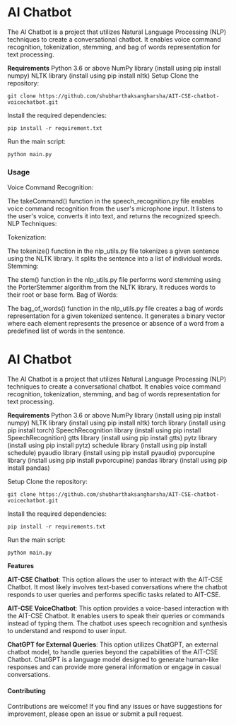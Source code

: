 # AI Chatbot

The AI Chatbot is a project that utilizes Natural Language Processing (NLP) techniques to create a conversational chatbot. It enables voice command recognition, tokenization, stemming, and bag of words representation for text processing.

**Requirements**
Python 3.6 or above
NumPy library (install using pip install numpy)
NLTK library (install using pip install nltk)
Setup
Clone the repository:

```
git clone https://github.com/shubharthaksangharsha/AIT-CSE-chatbot-voicechatbot.git
```
Install the required dependencies:
```
pip install -r requirement.txt
```
Run the main script:
```
python main.py

```

### Usage
Voice Command Recognition:

The takeCommand() function in the speech_recognition.py file enables voice command recognition from the user's microphone input.
It listens to the user's voice, converts it into text, and returns the recognized speech.
NLP Techniques:

Tokenization:

The tokenize() function in the nlp_utils.py file tokenizes a given sentence using the NLTK library.
It splits the sentence into a list of individual words.
Stemming:

The stem() function in the nlp_utils.py file performs word stemming using the PorterStemmer algorithm from the NLTK library.
It reduces words to their root or base form.
Bag of Words:

The bag_of_words() function in the nlp_utils.py file creates a bag of words representation for a given tokenized sentence.
It generates a binary vector where each element represents the presence or absence of a word from a predefined list of words in the sentence.

# AI Chatbot

The AI Chatbot is a project that utilizes Natural Language Processing (NLP) techniques to create a conversational chatbot. It enables voice command recognition, tokenization, stemming, and bag of words representation for text processing.

**Requirements**
Python 3.6 or above
NumPy library (install using pip install numpy)
NLTK library (install using pip install nltk)
torch library (install using pip install torch)
SpeechRecognition library (install using pip install SpeechRecognition)
gtts library (install using pip install gtts)
pytz library (install using pip install pytz)
schedule library (install using pip install schedule)
pyaudio library (install using pip install pyaudio)
pvporcupine library (install using pip install pvporcupine)
pandas library (install using pip install pandas)

Setup
Clone the repository:

```
git clone https://github.com/shubharthaksangharsha/AIT-CSE-chatbot-voicechatbot.git
```
Install the required dependencies:
```
pip install -r requirements.txt
```
Run the main script:
```
python main.py

```

**Features**

**AIT-CSE Chatbot**: This option allows the user to interact with the AIT-CSE Chatbot. It most likely involves text-based conversations where the chatbot responds to user queries and performs specific tasks related to AIT-CSE.

**AIT-CSE VoiceChatbot**: This option provides a voice-based interaction with the AIT-CSE Chatbot. It enables users to speak their queries or commands instead of typing them. The chatbot uses speech recognition and synthesis to understand and respond to user input.

**ChatGPT for External Queries**: This option utilizes ChatGPT, an external chatbot model, to handle queries beyond the capabilities of the AIT-CSE Chatbot. ChatGPT is a language model designed to generate human-like responses and can provide more general information or engage in casual conversations.


#### Contributing
Contributions are welcome! If you find any issues or have suggestions for improvement, please open an issue or submit a pull request.
